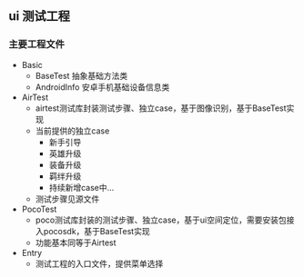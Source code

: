 ## ui 测试工程

### 主要工程文件
* Basic
  * BaseTest 抽象基础方法类
  * AndroidInfo 安卓手机基础设备信息类
* AirTest 
  * airtest测试库封装测试步骤、独立case，基于图像识别，基于BaseTest实现
  * 当前提供的独立case
    * 新手引导
    * 英雄升级
    * 装备升级
    * 羁绊升级
    * 持续新增case中...
  * 测试步骤见源文件
* PocoTest
  * poco测试库封装的测试步骤、独立case，基于ui空间定位，需要安装包接入pocosdk，基于BaseTest实现
  * 功能基本同等于Airtest
* Entry 
  * 测试工程的入口文件，提供菜单选择